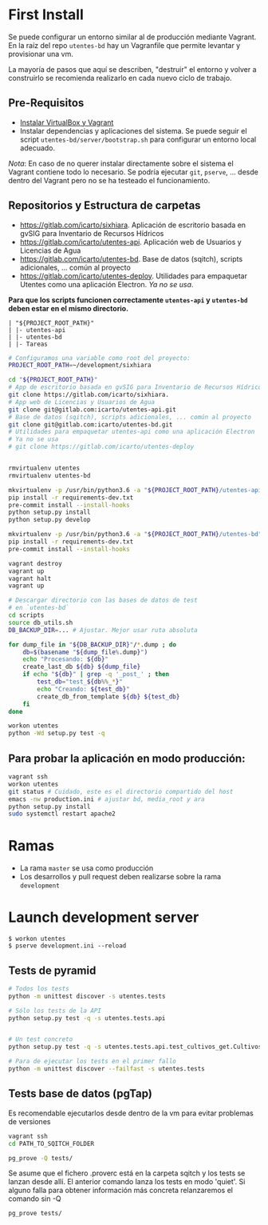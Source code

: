 # First Install

Se puede configurar un entorno similar al de producción mediante Vagrant. En la raíz del repo `utentes-bd` hay un Vagranfile que permite levantar y provisionar una vm.

La mayoría de pasos que aquí se describen, "destruir" el entorno y volver a construirlo se recomienda realizarlo en cada nuevo ciclo de trabajo.

## Pre-Requisitos

-   [Instalar VirtualBox y Vagrant](https://gitlab.com/icarto/ikdb/blob/master/configurar_equipo_linux/virtualbox_y_vagrant.md)
-   Instalar dependencias y aplicaciones del sistema. Se puede seguir el script `utentes-bd/server/bootstrap.sh` para configurar un entorno local adecuado.

_Nota_: En caso de no querer instalar directamente sobre el sistema el Vagrant contiene todo lo necesario. Se podría ejecutar `git`, `pserve`, ... desde dentro del Vagrant pero no se ha testeado el funcionamiento.

## Repositorios y Estructura de carpetas

-   https://gitlab.com/icarto/sixhiara. Aplicación de escritorio basada en gvSIG para Inventario de Recursos Hídricos
-   https://gitlab.com/icarto/utentes-api. Aplicación web de Usuarios y Licencias de Agua
-   https://gitlab.com/icarto/utentes-bd. Base de datos (sqitch), scripts adicionales, ... común al proyecto
-   https://gitlab.com/icarto/utentes-deploy. Utilidades para empaquetar Utentes como una aplicación Electron. _Ya no se usa_.

**Para que los scripts funcionen correctamente `utentes-api` y `utentes-bd` deben estar en el mismo directorio.**

```
| "${PROJECT_ROOT_PATH}"
| |- utentes-api
| |- utentes-bd
| |- Tareas
```

```bash
# Configuramos una variable como root del proyecto:
PROJECT_ROOT_PATH=~/development/sixhiara

cd "${PROJECT_ROOT_PATH}"
# App de escritorio basada en gvSIG para Inventario de Recursos Hídricos
git clone https://gitlab.com/icarto/sixhiara.
# App web de Licencias y Usuarios de Agua
git clone git@gitlab.com:icarto/utentes-api.git
# Base de datos (sqitch), scripts adicionales, ... común al proyecto
git clone git@gitlab.com:icarto/utentes-bd.git
# Utilidades para empaquetar utentes-api como una aplicación Electron
# Ya no se usa
# git clone https://gitlab.com/icarto/utentes-deploy


rmvirtualenv utentes
rmvirtualenv utentes-bd

mkvirtualenv -p /usr/bin/python3.6 -a "${PROJECT_ROOT_PATH}/utentes-api" utentes
pip install -r requirements-dev.txt
pre-commit install --install-hooks
python setup.py install
python setup.py develop

mkvirtualenv -p /usr/bin/python3.6 -a "${PROJECT_ROOT_PATH}/utentes-bd" utentes-bd
pip install -r requirements-dev.txt
pre-commit install --install-hooks

vagrant destroy
vagrant up
vagrant halt
vagrant up

# Descargar directorio con las bases de datos de test
# en `utentes-bd`
cd scripts
source db_utils.sh
DB_BACKUP_DIR=... # Ajustar. Mejor usar ruta absoluta

for dump_file in "${DB_BACKUP_DIR}"/*.dump ; do
    db=$(basename "${dump_file%.dump}")
    echo "Procesando: ${db}"
    create_last_db ${db} ${dump_file}
    if echo "${db}" | grep -q '_post_' ; then
        test_db="test_${db%%_*}"
        echo "Creando: ${test_db}"
        create_db_from_template ${db} ${test_db}
    fi
done

workon utentes
python -Wd setup.py test -q
```

## Para probar la aplicación en modo producción:

```bash
vagrant ssh
workon utentes
git status # Cuidado, este es el directorio compartido del host
emacs -nw production.ini # ajustar bd, media_root y ara
python setup.py install
sudo systemctl restart apache2
```

# Ramas

-   La rama `master` se usa como producción
-   Los desarrollos y pull request deben realizarse sobre la rama `development`

# Launch development server

    $ workon utentes
    $ pserve development.ini --reload

## Tests de pyramid

```bash
# Todos los tests
python -m unittest discover -s utentes.tests

# Sólo los tests de la API
python setup.py test -q -s utentes.tests.api


# Un test concreto
python setup.py test -q -s utentes.tests.api.test_cultivos_get.CultivosGET_IntegrationTests.test_cultivo_get_length

# Para de ejecutar los tests en el primer fallo
python -m unittest discover --failfast -s utentes.tests
```

## Tests base de datos (pgTap)

Es recomendable ejecutarlos desde dentro de la vm para evitar problemas de versiones

```bash
vagrant ssh
cd PATH_TO_SQITCH_FOLDER
```

```bash
pg_prove -Q tests/
```

Se asume que el fichero .proverc está en la carpeta sqitch y los tests se lanzan desde allí.
El anterior comando lanza los tests en modo 'quiet'. Si alguno falla para obtener información más concreta relanzaremos el comando sin -Q

```
pg_prove tests/
```
